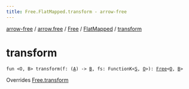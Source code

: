 ```yaml
---
title: Free.FlatMapped.transform - arrow-free
---
```


[arrow-free](../../../index.html) / [arrow.free](../../index.html) / [Free](../index.html) / [FlatMapped](index.html) / [transform](./transform.html)

# transform

`fun <O, B> transform(f: (`[`A`](index.html#A)`) -> `[`B`](transform.html#B)`, fs: FunctionK<`[`S`](index.html#S)`, `[`O`](transform.html#O)`>): `[`Free`](../index.html)`<`[`O`](transform.html#O)`, `[`B`](transform.html#B)`>`

Overrides [Free.transform](../transform.html)

